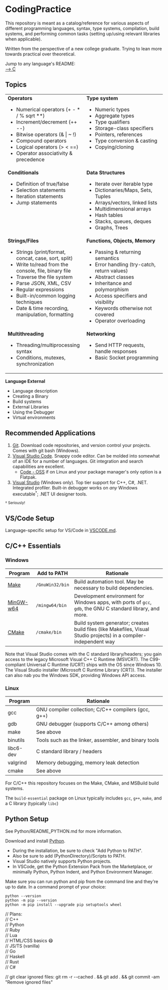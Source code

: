 # CodingPractice
This repository is meant as a catalog/reference for various aspects of different programming languages, syntax, type systems, compilation, build systems, and performing common tasks (setting up/using relevant libraries when applicable).

Written from the perspective of a new college graduate. Trying to lean more towards practical over theoretical.

Jump to any language's README:  
[--> C](C/README_C.md)

## Topics

<table style="width: 100%;">
  <tr>
    <td style="width: 50%; vertical-align: top;">
      <strong>Operators</strong>
      <ul>
        <li>Numerical operators (+ - * / % sqrt **)</li>
        <li>Increment/decrement (++ --)</li>
        <li>Bitwise operators (& | ~ !)</li>
        <li>Compound operators</li>
        <li>Logical operators (&gt; &lt; ==)</li>
        <li>Operator associativity & precedence</li>
      </ul>
    </td>
    <td style="width: 50%; vertical-align: top;">
      <strong>Type system</strong>
      <ul>
        <li>Numeric types</li>
        <li>Aggregate types</li>
        <li>Type qualifiers</li>
        <li>Storage-class specifiers</li>
        <li>Pointers, references</li>
        <li>Type conversion & casting</li>
        <li>Copying/cloning</li>
      </ul>
    </td>
  </tr>
  <tr>
    <td style="width: 50%; vertical-align: top;">
      <strong>Conditionals</strong>
      <ul>
        <li>Definition of true/false</li>
        <li>Selection statements</li>
        <li>Iteration statements</li>
        <li>Jump statements</li>
      </ul>
    </td>
    <td style="width: 50%; vertical-align: top;">
      <strong>Data Structures</strong>
      <ul>
        <li>Iterate over iterable type</li>
        <li>Dictionaries/Maps, Sets, Tuples</li>
        <li>Arrays/vectors, linked lists</li>
        <li>Multidimensional arrays</li>
        <li>Hash tables</li>
        <li>Stacks, queues, deques</li>
        <li>Graphs, Trees</li>
      </ul>
    </td>
  </tr>
  <tr>
    <td style="width: 50%; vertical-align: top;">
      <strong>Strings/Files</strong>
      <ul>
         <li>Strings (print/format, concat, case, sort, split)</li>
         <li>Write to/read from the console, file, binary file</li>
         <li>Traverse the file system</li>
         <li>Parse JSON, XML, CSV</li>
         <li>Regular expressions</li>
         <li>Built-in/common logging techniques</li>
         <li>Date & time recording, manipulation, formatting</li>
      </ul>
    </td>
    <td style="width: 50%; vertical-align: top;">
      <strong>Functions, Objects, Memory</strong>
      <ul>
         <li>Passing & returning semantics</li>
         <li>Error handling (try-catch, return values)</li>
         <li>Abstract classes</li>
         <li>Inheritance and polymorphism</li>
         <li>Access specifiers and visibility</li>
         <li>Keywords otherwise not covered</li>
         <li>Operator overloading</li>
      </ul>
    </td>
  </tr>
  <tr>
    <td style="width: 50%; vertical-align: top;">
      <strong>Multithreading</strong>
      <ul>
         <li>Threading/multiprocessing syntax</li>
         <li>Conditions, mutexes, synchronization</li>
      </ul>
    </td>
    <td style="width: 50%; vertical-align: top;">
      <strong>Networking</strong>
      <ul>
         <li>Send HTTP requests, handle responses</li>
         <li>Basic Socket programming</li>
      </ul>
    </td>
  </tr>
</table>

<strong>Language External</strong>
<ul>
   <li>Language description</li>
   <li>Creating a Binary</li>
   <li>Build systems</li>
   <li>External Libraries</li>
   <li>Using the Debugger</li>
   <li>Virtual environments</li>
</ul>


## Recommended Applications
1. [Git](https://github.com/git-guides/install-git). Download code repositories, and version control your projects. Comes with git bash (Windows).
2. [Visual Studio Code](https://code.visualstudio.com/). Snappy code editor. Can be molded into somewhat of an IDE for a number of languages. Git integration and search capabilities are excellent. 
   - [Code - OSS](https://github.com/microsoft/vscode) if on Linux and your package manager's only option is a Flatpak.
3. [Visual Studio](https://visualstudio.microsoft.com/vs/) (Windows only). Top tier support for C++, C#, .NET. Integrated profiler. Built-in debugger works on *any* Windows executable<sup>†</sup>; .NET UI designer tools.

<sup>† Seriously!</sup>

## VS/Code Setup

Language-specific setup for VS/Code in [VSCODE.md](VSCODE.md).

## C/C++ Essentials
### Windows

| Program | Add to PATH | Rationale |
| ------- | ----------- | --------- |
| [Make](https://gnuwin32.sourceforge.net/packages/make.htm) | `/GnuWin32/bin` | Build automation tool. May be necessary to build dependencies.                                                     |
| [MinGW-w64](https://winlibs.com/)                          | `/mingw64/bin`  | Development environment for Windows apps, with ports of `gcc`, `gdb`, the GNU C standard library, and more.                                    |
| [CMake](https://cmake.org/download/)                       | `/cmake/bin`    | Build system generator; creates build files (like Makefiles, Visual Studio projects) in a compiler-independent way |

Note that Visual Studio comes with the C standard library/headers; you gain access to the legacy Microsoft Visual C++ C Runtime (MSVCRT). The C99-compliant Universal C Runtime (UCRT) ships with the OS since Windows 10. The Visual Studio installer
(Microsoft C Runtime Library (CRT)). The installer can also nab you the Windows SDK, providing Windows API access.

### Linux

| Program  | Rationale                                             |
| -------- | ----------------------------------------------------- |
| gcc      | GNU compiler collection; C/C++ compilers (gcc, g++)   |
| gdb      | GNU debugger (supports C/C++ among others)            |
| make     | See above                                             |
| binutils | Tools such as the linker, assembler, and binary tools |
| libc6-dev | C standard library / headers
| valgrind | Memory debugging, memory leak detection               |
| cmake    | See above                                             |

For C/C++ this repository focuses on the Make, CMake, and MSBuild build systems.

The `build-essential` package on Linux typically includes `gcc`, `g++`, `make`, and a C library (typically `libc`)

## Python Setup

See Python/README_PYTHON.md for more information.

Download and install [Python](https://www.python.org/downloads/).

- During the installation, be sure to check "Add Python to PATH".
- Also be sure to add (PythonDirectory)/Scripts to PATH.
- Visual Studio natively supports Python projects.
- In VSCode, get the Python Extension Pack from the Marketplace, or minimally Python, Python Indent, and Python Environment Manager.

Make sure you can run python and pip from the command line and they're up to date. In a command prompt of your choice:

```
python --version
python -m pip --version
python -m pip install --upgrade pip setuptools wheel
```

// Plans:  
// C++  
// Python  
// Ruby  
// Lua  
// HTML/CSS basics 😷  
// JS/TS (vanilla)  
// Go  
// Haskell  
// Rust  
// C#  

// git clear ignored files: git rm -r --cached . && git add . && git commit -am "Remove ignored files"  